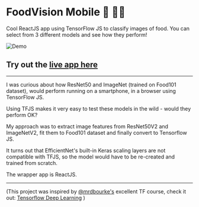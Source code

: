 # FoodVision Mobile 🍔 👀📱

Cool ReactJS app using TensorFlow JS to classify images of food. You can select from 3 different models and see how they perform!


![Demo](https://mldatatwk.s3.us-east-2.amazonaws.com/gifs/demo.gif)

## Try out the [live app here](https://tomwalczak.github.io/food-vision-mobile-tensorflowjs/)

---

I was curious about how ResNet50 and ImageNet (trained on Food101 dataset), would perform running on a smartphone, in a browser using TensorFlow JS.

Using TFJS makes it very easy to test these models in the wild - would they perform OK?

My approach was to extract image features from ResNet50V2 and ImageNetV2, fit them to Food101 dataset and finally convert to Tensorflow JS.

It turns out that EfficientNet's built-in Keras scaling layers are not compatible with TFJS, so the model would have to be re-created and trained from scratch.

The wrapper app is ReactJS.

---

(This project was inspired by [@mrdbourke's](https://github.com/mrdbourke) excellent TF course, check it out: [Tensorflow Deep Learning](https://github.com/mrdbourke/tensorflow-deep-learning) )
